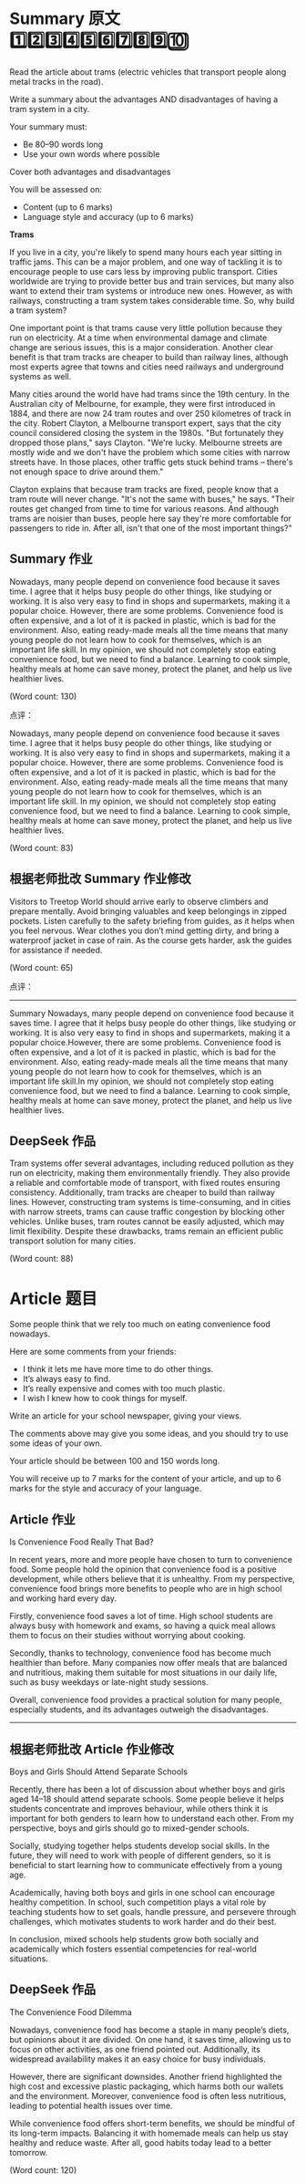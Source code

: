 # Summary 原文 1️⃣2️⃣3️⃣4️⃣5️⃣6️⃣7️⃣8️⃣9️⃣🔟
Read the article about trams (electric vehicles that transport people along metal tracks in the road).

Write a summary about the advantages AND disadvantages of having a tram system in a city.

Your summary must:
- Be 80–90 words long
- Use your own words where possible

Cover both advantages and disadvantages

You will be assessed on:
- Content (up to 6 marks)
- Language style and accuracy (up to 6 marks)

**Trams**

If you live in a city, you're likely to spend many hours each year sitting in traffic jams. This can be a major problem, and one way of tackling it is to encourage people to use cars less by improving public transport. Cities worldwide are trying to provide better bus and train services, but many also want to extend their tram systems or introduce new ones. However, as with railways, constructing a tram system takes considerable time. So, why build a tram system?

One important point is that trams cause very little pollution because they run on electricity. At a time when environmental damage and climate change are serious issues, this is a major consideration. Another clear benefit is that tram tracks are cheaper to build than railway lines, although most experts agree that towns and cities need railways and underground systems as well.

Many cities around the world have had trams since the 19th century. In the Australian city of Melbourne, for example, they were first introduced in 1884, and there are now 24 tram routes and over 250 kilometres of track in the city. Robert Clayton, a Melbourne transport expert, says that the city council considered closing the system in the 1980s. "But fortunately they dropped those plans," says Clayton. "We're lucky. Melbourne streets are mostly wide and we don't have the problem which some cities with narrow streets have. In those places, other traffic gets stuck behind trams – there's not enough space to drive around them."

Clayton explains that because tram tracks are fixed, people know that a tram route will never change. "It's not the same with buses," he says. "Their routes get changed from time to time for various reasons. And although trams are noisier than buses, people here say they're more comfortable for passengers to ride in. After all, isn't that one of the most important things?"

## Summary 作业
Nowadays, many people depend on convenience food because it saves time. I agree that it helps busy people do other things, like studying or working. It is also very easy to find in shops and supermarkets, making it a popular choice. However, there are some problems. Convenience food is often expensive, and a lot of it is packed in plastic, which is bad for the environment. Also, eating ready-made meals all the time means that many young people do not learn how to cook for themselves, which is an important life skill. In my opinion, we should not completely stop eating convenience food, but we need to find a balance. Learning to cook simple, healthy meals at home can save money, protect the planet, and help us live healthier lives.

(Word count: 130)

点评：

Nowadays, many people depend on convenience food because it saves time. I agree that it helps busy people do other things, like studying or working. It is also very easy to find in shops and supermarkets, making it a popular choice. However, there are some problems. Convenience food is often expensive, and a lot of it is packed in plastic, which is bad for the environment. Also, eating ready-made meals all the time means that many young people do not learn how to cook for themselves, which is an important life skill. In my opinion, we should not completely stop eating convenience food, but we need to find a balance. Learning to cook simple, healthy meals at home can save money, protect the planet, and help us live healthier lives.


(Word count: 83)

## 根据老师批改 Summary 作业修改
Visitors to Treetop World should arrive early to observe climbers and prepare mentally. Avoid bringing valuables and keep belongings in zipped pockets. Listen carefully to the safety briefing from guides, as it helps when you feel nervous. Wear clothes you don’t mind getting dirty, and bring a waterproof jacket in case of rain. As the course gets harder, ask the guides for assistance if needed.

(Word count: 65)

点评：

-----------------------------
Summary
Nowadays, many people depend on convenience food because it saves time. I agree that it helps busy people do other things, like studying or working. It is also very easy to find in shops and supermarkets, making it a popular choice.However, there are some problems. Convenience food is often expensive, and a lot of it is packed in plastic, which is bad for the environment. Also, eating ready-made meals all the time means that many young people do not learn how to cook for themselves, which is an important life skill.In my opinion, we should not completely stop eating convenience food, but we need to find a balance. Learning to cook simple, healthy meals at home can save money, protect the planet, and help us live healthier lives.

## DeepSeek 作品
Tram systems offer several advantages, including reduced pollution as they run on electricity, making them environmentally friendly. They also provide a reliable and comfortable mode of transport, with fixed routes ensuring consistency. Additionally, tram tracks are cheaper to build than railway lines. However, constructing tram systems is time-consuming, and in cities with narrow streets, trams can cause traffic congestion by blocking other vehicles. Unlike buses, tram routes cannot be easily adjusted, which may limit flexibility. Despite these drawbacks, trams remain an efficient public transport solution for many cities.

(Word count: 88)

# Article 题目
Some people think that we rely too much on eating convenience food nowadays.

Here are some comments from your friends:
- I think it lets me have more time to do other things.
- It’s always easy to find.
- It’s really expensive and comes with too much plastic.
- I wish I knew how to cook things for myself.

Write an article for your school newspaper, giving your views.

The comments above may give you some ideas, and you should try to use some ideas of your own.

Your article should be between 100 and 150 words long.

You will receive up to 7 marks for the content of your article, and up to 6 marks for the style and accuracy of your language.

## Article 作业
Is Convenience Food Really That Bad?

In recent years, more and more people have chosen to turn to convenience food. Some people hold the opinion that convenience food is a positive development, while others believe that it is unhealthy. From my perspective, convenience food brings more benefits to people who are in high school and working hard every day.

Firstly, convenience food saves a lot of time. High school students are always busy with homework and exams, so having a quick meal allows them to focus on their studies without worrying about cooking. 

Secondly, thanks to technology, convenience food has become much healthier than before. Many companies now offer meals that are balanced and nutritious, making them suitable for most situations in our daily life, such as busy weekdays or late-night study sessions.

Overall, convenience food provides a practical solution for many people, especially students, and its advantages outweigh the disadvantages.

------------------------------



## 根据老师批改 Article 作业修改
Boys and Girls Should Attend Separate Schools

Recently, there has been a lot of discussion about whether boys and girls aged 14–18 should attend separate schools. Some people believe it helps students concentrate and improves behaviour, while others think it is important for both genders to learn how to understand each other. From my perspective, boys and girls should go to mixed-gender schools. 

Socially, studying together helps students develop social skills. In the future, they will need to work with people of different genders, so it is beneficial to start learning how to communicate effectively from a young age.

Academically, having both boys and girls in one school can encourage healthy competition. In school, such competition plays a vital role by teaching students how to set goals, handle pressure, and persevere through challenges, which motivates students to work harder and do their best.

In conclusion, mixed schools help students grow both socially and academically which fosters essential competencies for real-world situations.

## DeepSeek 作品
The Convenience Food Dilemma

Nowadays, convenience food has become a staple in many people’s diets, but opinions about it are divided. On one hand, it saves time, allowing us to focus on other activities, as one friend pointed out. Additionally, its widespread availability makes it an easy choice for busy individuals.

However, there are significant downsides. Another friend highlighted the high cost and excessive plastic packaging, which harms both our wallets and the environment. Moreover, convenience food is often less nutritious, leading to potential health issues over time.

While convenience food offers short-term benefits, we should be mindful of its long-term impacts. Balancing it with homemade meals can help us stay healthy and reduce waste. After all, good habits today lead to a better tomorrow.

(Word count: 120)
